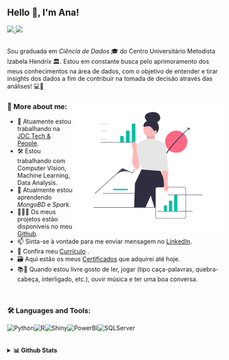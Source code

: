 ## Hello 👋, I'm Ana!

<a href="https://www.linkedin.com/in/ana-pego" alt="linkedin" target="_blank"> 
  <img src="https://img.shields.io/badge/LinkedIn-%230077B5.svg?&style=flat-square&logo=linkedin&logoColor=white">
</a>
<a href="mailto:anapinheiro0404@gmail.com" alt="gmail" target="_blank">
  <img src="https://img.shields.io/badge/-Gmail-FF0000?style=flat-square&labelColor=FF0000&logo=gmail&logoColor=white&link=mailto:anapinheiro0404@gmail.com" />
</a>
<br/>
<br/>

Sou graduada em *Ciência de Dados* 🎓 do Centro Universitário Metodista Izabela Hendrix 🏛. Estou em constante busca pelo aprimoramento dos meus conhecimentos na área de dados, com o objetivo de entender e tirar insights dos dados a fim de contribuir na tomada de decisão através das análises! 💻🎲
<br/>

<div>
    <img src="git.png" width="350" align="right">
</div>

### 🧐 More about me:

* 🏢 Atuamente estou trabalhando na [JDC Tech & People](https://jdctech.com.br/).
* 🛠  Estou trabalhando com Computer Vision, Machine Learning, Data Analysis.
* 🌱 Atualmente estou aprendendo *MongoBD* e *Spark*.
* 👨🏻‍💻 Os meus projetos estão disponíveis no meu [Github](https://github.com/anamariapego).
* 📫 Sinta-se à vontade para me enviar mensagem no [LinkedIn](https://www.linkedin.com/in/ana-pego/).
* 📑 Confira meu [Currículo](https://drive.google.com/file/d/1JGYs21xKyVSxaHCMqJZB1K1D_qDhJILV/view?usp=sharing) .
* 🗃️ Aqui estão os meus [Certificados](https://drive.google.com/drive/folders/1t_adGWdgqYNaekqp4jMj4u5KKMU6fIyh?usp=sharing) que adquirei até hoje.
* 📚🎵 Quando estou livre gosto de ler, jogar (tipo caça-palavras, quebra-cabeça, interligado, etc.), ouvir música e ter uma boa conversa. 

<br>

### 🛠 Languages and Tools:

<a href="https://www.python.org" target="_blank">
  <img align="left" alt="Python" height ="42px" src="https://raw.githubusercontent.com/rahul-jha98/github_readme_icons/main/language_and_tools/square/python/python.svg"></a>

<a href="https://www.r-project.org/" target="_blank">
  <img align="left" alt="R" height ="42px" src="https://producaoanimalcomr.files.wordpress.com/2016/02/rstudio-ball.png"></a>
  
<a href="https://shiny.rstudio.com/" target="_blank">
  <img align="left" alt="Shiny" height ="42px" src="https://curso-r.github.io/201911-dashboards/slides_shiny/img/hex-shiny.png"></a>
  
<a href="https://powerbi.microsoft.com/pt-br/" target="_blank">
  <img align="left" alt="PowerBI" height ="42px" src="https://bessa-consultores.com.br/wp-content/uploads/2021/07/Microsoft-Power-BI-logo1.png"></a>
  
<a href="https://www.microsoft.com/pt-br/sql-server/sql-server-2019" target="_blank">
  <img align="left" alt="SQLServer" height ="42px" src="https://rufustec.com/wp-content/uploads/2019/03/sqls.png"></a>
  
<br/>
<br/>
<br/>

<details>	
  <summary><b>📊 Github Stats</b></summary>
  <br />
  <p align="center">
  <a href="https://github.com/anamariapego">
    <img height="180em" src="https://github-readme-stats-eight-theta.vercel.app/api?username=anamariapego&show_icons=true&theme=vue"/>
    <img height="180em" src="https://github-readme-stats-eight-theta.vercel.app/api/top-langs/?username=anamariapego&layout=compact&theme=vue"/>
  </a>
  </p>
</details>
